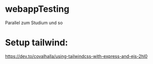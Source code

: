 # webappTesting

Parallel zum Studium und so

# Setup tailwind:

https://dev.to/covalhalla/using-tailwindcss-with-express-and-ejs-2hl0
